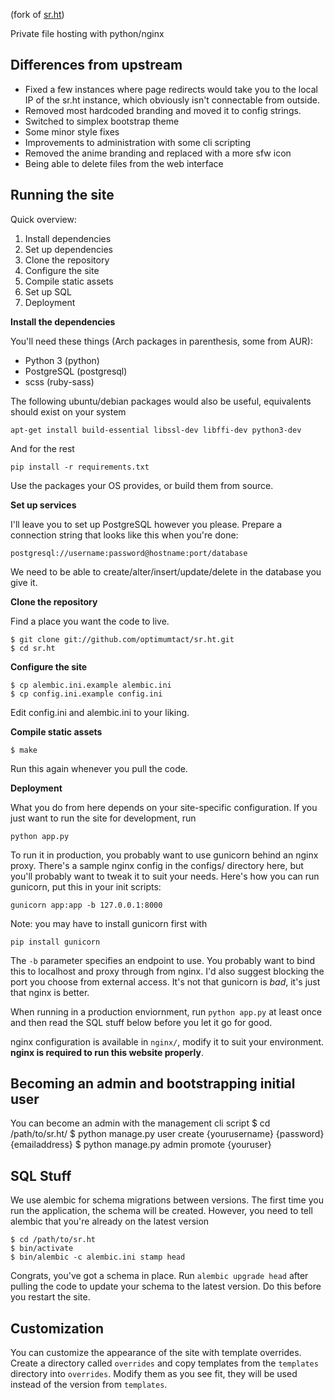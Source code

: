 (fork of [sr.ht](https://github.com/SirCmpwn/sr.ht))

Private file hosting with python/nginx

## Differences from upstream

* Fixed a few instances where page redirects would take you to the local IP of the sr.ht instance, which obviously isn't connectable from outside.
* Removed most hardcoded branding and moved it to config strings.
* Switched to simplex bootstrap theme
* Some minor style fixes
* Improvements to administration with some cli scripting
* Removed the anime branding and replaced with a more sfw icon
* Being able to delete files from the web interface

## Running the site

Quick overview:

1. Install dependencies
2. Set up dependencies
3. Clone the repository
7. Configure the site
8. Compile static assets
9. Set up SQL
10. Deployment

**Install the dependencies**

You'll need these things (Arch packages in parenthesis, some from AUR):

* Python 3 (python)
* PostgreSQL (postgresql)
* scss (ruby-sass)

The following ubuntu/debian packages would also be useful, equivalents should exist on your system

    apt-get install build-essential libssl-dev libffi-dev python3-dev

And for the rest

    pip install -r requirements.txt

Use the packages your OS provides, or build them from source.

**Set up services**

I'll leave you to set up PostgreSQL however you please. Prepare a connection
string that looks like this when you're done:

    postgresql://username:password@hostname:port/database

We need to be able to create/alter/insert/update/delete in the database you
give it.

**Clone the repository**

Find a place you want the code to live.

    $ git clone git://github.com/optimumtact/sr.ht.git
    $ cd sr.ht

**Configure the site**

    $ cp alembic.ini.example alembic.ini
    $ cp config.ini.example config.ini

Edit config.ini and alembic.ini to your liking.

**Compile static assets**

    $ make

Run this again whenever you pull the code.

**Deployment**

What you do from here depends on your site-specific configuration. If you just
want to run the site for development, run

    python app.py

To run it in production, you probably want to use gunicorn behind an nginx proxy.
There's a sample nginx config in the configs/ directory here, but you'll probably
want to tweak it to suit your needs. Here's how you can run gunicorn, put this in
your init scripts:

    gunicorn app:app -b 127.0.0.1:8000

Note: you may have to install gunicorn first with

    pip install gunicorn

The `-b` parameter specifies an endpoint to use. You probably want to bind this to
localhost and proxy through from nginx. I'd also suggest blocking the port you
choose from external access. It's not that gunicorn is *bad*, it's just that nginx
is better.

When running in a production enviornment, run `python app.py` at least once and
then read the SQL stuff below before you let it go for good.

nginx configuration is available in `nginx/`, modify it to suit your environment.
**nginx is required to run this website properly**.

## Becoming an admin and bootstrapping initial user

You can become an admin with the management cli script
    $ cd /path/to/sr.ht/
    $ python manage.py user create {yourusername} {password} {emailaddress}
    $ python manage.py admin promote {youruser}

## SQL Stuff

We use alembic for schema migrations between versions. The first time you run the
application, the schema will be created. However, you need to tell alembic that 
you're already on the latest version

    $ cd /path/to/sr.ht
    $ bin/activate
    $ bin/alembic -c alembic.ini stamp head

Congrats, you've got a schema in place. Run `alembic upgrade head` after pulling
the code to update your schema to the latest version. Do this before you restart
the site.

## Customization

You can customize the appearance of the site with template overrides. Create a
directory called `overrides` and copy templates from the `templates` directory
into `overrides`. Modify them as you see fit, they will be used instead of the
version from `templates`.
